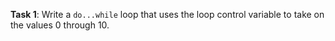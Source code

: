 **Task 1**: Write a `do...while` loop that uses the loop control variable to take on the values 0 through 10.
